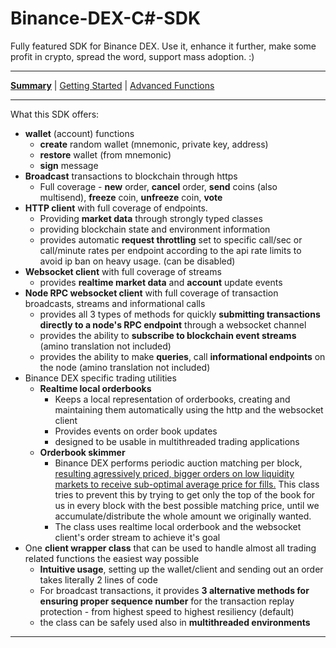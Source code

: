 ﻿# Binance-DEX-C#-SDK

Fully featured SDK for Binance DEX. Use it, enhance it further, make some profit in crypto, spread the word, support mass adoption. :)

---

[**Summary**](README.md)  | [Getting Started](gettingStarted.md) | [Advanced Functions](advancedFunctions.md) 

---

What this SDK offers:

- **wallet** (account) functions
	- **create** random wallet (mnemonic, private key, address)
	- **restore** wallet (from mnemonic)
	- **sign** message
- **Broadcast** transactions to blockchain through https
	- Full coverage - **new** order, **cancel** order, **send** coins (also multisend), **freeze** coin, **unfreeze** coin, **vote**	
- **HTTP client** with full coverage of endpoints.
  - Providing **market data** through strongly typed classes
  -  providing blockchain state and environment information
  - provides automatic **request throttling** set to specific call/sec or call/minute rates per endpoint according to the api rate limits to avoid ip ban on heavy usage. (can be disabled)
- **Websocket client** with full coverage of streams
  - provides **realtime market data** and **account** update events
- **Node RPC websocket client** with full coverage of transaction broadcasts, streams and informational calls
  - provides all 3 types of methods for quickly **submitting transactions directly to a node's RPC endpoint** through a websocket channel
  - provides the ability to **subscribe to blockchain event streams** (amino translation not included)
  - provides the ability to make **queries**, call **informational endpoints** on the node (amino translation not included)
- Binance DEX specific trading utilities
  - **Realtime local orderbooks**
    - Keeps a local representation of orderbooks, creating and maintaining them automatically using the http and the websocket client
    - Provides events on order book updates
    - designed to be usable in multithreaded trading applications
  - **Orderbook skimmer**
    - Binance DEX performs periodic auction matching per block,[ resulting agressively priced, bigger orders on low liquidity markets to receive sub-optimal average price for fills.](https://docs.binance.org/match.html#what-exactly-is-binance-dex-matching-logic) This class tries to prevent this by trying to get only the top of the book for us in every block with the best possible matching price, until we accumulate/distribute the whole amount we originally wanted.
    - The class uses realtime local orderbook and the websocket client's order stream to achieve it's goal
- One **client wrapper class** that can be used to handle almost all trading related functions the easiest way possible
  - **Intuitive usage**, setting up the wallet/client and sending out an order takes literally 2 lines of code
  - For broadcast transactions, it provides **3 alternative methods for ensuring proper sequence number** for the transaction replay protection  - from highest speed to highest resiliency (default)
  - the class can be safely used also in **multithreaded environments**
 ---
